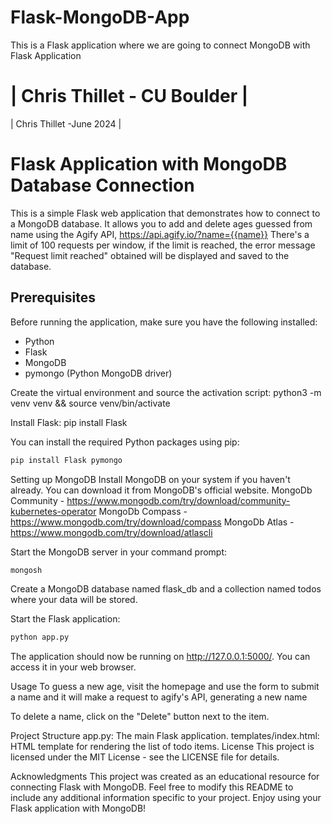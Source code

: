 # Flask-MongoDB-App
This is a Flask application where we are going to connect MongoDB with Flask Application
# | Chris Thillet - CU Boulder |
| Chris Thillet -June 2024 |

# Flask Application with MongoDB Database Connection

This is a simple Flask web application that demonstrates how to connect to a MongoDB database. It allows you to add and delete ages guessed from name using the Agify API, https://api.agify.io/?name={{name}}
There's a limit of 100 requests per window, if the limit is reached, the error message "Request limit reached" obtained will be displayed and saved to the database.

## Prerequisites

Before running the application, make sure you have the following installed:

- Python
- Flask
- MongoDB
- pymongo (Python MongoDB driver)

Create the virtual environment and source the activation script:  python3 -m venv venv && source venv/bin/activate

Install Flask: pip install Flask


You can install the required Python packages using pip:

```bash
pip install Flask pymongo
```

Setting up MongoDB
Install MongoDB on your system if you haven't already. You can download it from MongoDB's official website.
MongoDb Community - https://www.mongodb.com/try/download/community-kubernetes-operator
MongoDb Compass - https://www.mongodb.com/try/download/compass
MongoDb Atlas - https://www.mongodb.com/try/download/atlascli

Start the MongoDB server in your command prompt:

```bash
mongosh
```

Create a MongoDB database named flask_db and a collection named todos where your data will be stored.

Start the Flask application:
```bash
python app.py
```

The application should now be running on http://127.0.0.1:5000/. You can access it in your web browser.

Usage
To guess a new age, visit the homepage and use the form to submit a name and it will make a request to agify's API, generating a new name

To delete a name, click on the "Delete" button next to the item.

Project Structure
app.py: The main Flask application.
templates/index.html: HTML template for rendering the list of todo items.
License
This project is licensed under the MIT License - see the LICENSE file for details.

Acknowledgments
This project was created as an educational resource for connecting Flask with MongoDB.
Feel free to modify this README to include any additional information specific to your project. Enjoy using your Flask application with MongoDB!
